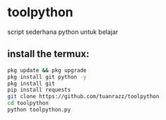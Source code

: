 # toolpython
script sederhana python untuk belajar 

## install the termux:
```bash
pkg update && pkg upgrade
pkg install git python -y
pkg install git
pip install requests
git clone https://github.com/tuanrazz/toolpython
cd toolpython
python toolpython.py
```
